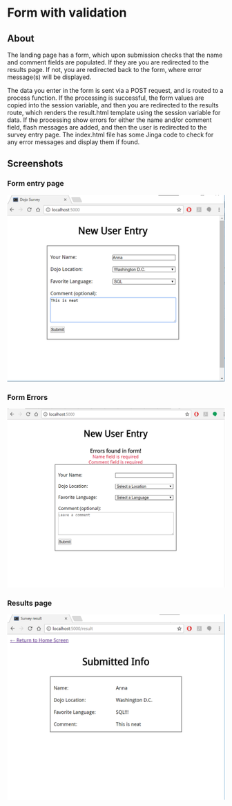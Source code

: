 # Form with validation

## About
The landing page has a form, which upon submission checks that the name and comment fields are populated. If they are you are redirected to the results page. If not, you are redirected back to the form, where error message(s) will be displayed.

The data you enter in the form is sent via a POST request, and is routed to a process function. If the processing is successful, the form values are copied into the session variable, and then you are redirected to the results route, which renders the result.html template using the session variable for data. If the processing show errors for either the name and/or comment field, flash messages are added, and then the user is redirected to the survey entry page. The index.html file has some Jinga code to check for any error messages and display them if found.

## Screenshots
### Form entry page
![Form entry](/doc/index.png?raw=true "form entry")

### Form Errors
![Form errors](/doc/index-errors.png?raw=true "form with errors")

### Results page
![Form result](/doc/result.png?raw=true "result.html")
